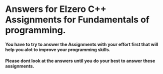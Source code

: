 # Answers for Elzero C++ Assignments for Fundamentals of programming.
#### You have to try to answer the Assignments with your effort first that will help you alot to improve your programming skills.
#### Please dont look at the answers until you do your best to answer these assignments.

